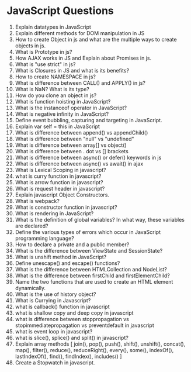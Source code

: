 
# JavaScript Questions

1. Explain datatypes in JavaScript
1. Explain different methods for DOM manipulation in JS
1. How to create Object in js and what are the multiple ways to create objects in js.
1. What is Prototype in js?
1. How AJAX works in JS and Explain about Promises in js.
1. What is "use strict" in js?
1. What is Closures in JS and what is its benefits?
1. How to create NAMESPACE in js?
1. What is difference between CALL() and APPLY() in js?
1. What is NaN? What is its type?
1. How do you clone an object in js?
1. What is function hoisting in JavaScript?
1. What is the instanceof operator in JavaScript?
1. What is negative infinity in JavaScript?
1. Define event bubbling, capturing and targeting in JavaScript.
1. Explain var self = this in JavaScript
1. What is difference between append() vs appendChild()
1. What is difference between "null" vs "undefined"
1. What is difference between array[] vs object()
1. What is difference between . dot vs [] brackets
1. What is difference between async() or defer() keywords in js 
1. What is difference between async() vs await() in ajax
1. What is Lexical Scoping in javascript?
1. what is curry function in javascript?
1. What is arrow function in javascript?
1. What is request header in javascript?
1. Explain javascript Object Constructors.
1. What is webpack?
1. What is constructor function in javascript?
1. What is rendering in JavaScript?
1. What is the definition of global variables? In what way, these variables are declared?
1. Define the various types of errors which occur in JavaScript programming language?
1. How to declare a private and a public member?
1. What is the difference between ViewState and SessionState?
1. What is unshift method in JavaScript?
1. Define unescape() and escape() functions?
1. What is the difference between HTMLCollection and NodeList?
1. What is the difference between firstChild and firstElementChild?
1. Name the two functions that are used to create an HTML element dynamically.
1. What is the use of history object?
1. What is Currying in Javascript?
1. what is callback() function in javascript
1. what is shallow copy and deep copy in javascript
1. what is difference between stoppropagation vs stopimmediatepropagation vs preventdefault in javascript
1. what is event loop in javascript?
1. what is slice(), splice() and split() in javascript?
1. Explain array methods [ join(), pop(), push(), shift(), unshift(), concat(), map(), filter(), reduce(), reduceRight(), every(), some(), indexOf(), lastIndexOf(), find(), findIndex(), includes() ]
1. Create a Stopwatch in javascript.

